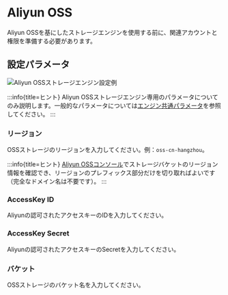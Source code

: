# Aliyun OSS

Aliyun OSSを基にしたストレージエンジンを使用する前に、関連アカウントと権限を準備する必要があります。

## 設定パラメータ

![Aliyun OSSストレージエンジン設定例](https://static-docs.nocobase.com/20240712220011.png)

:::info{title=ヒント}
Aliyun OSSストレージエンジン専用のパラメータについてのみ説明します。一般的なパラメータについては[エンジン共通パラメータ](./index.md#エンジン共通パラメータ)を参照してください。
:::

### リージョン

OSSストレージのリージョンを入力してください。例：`oss-cn-hangzhou`。

:::info{title=ヒント}
[Aliyun OSSコンソール](https://oss.console.aliyun.com/)でストレージバケットのリージョン情報を確認でき、リージョンのプレフィックス部分だけを切り取ればよいです（完全なドメイン名は不要です）。
:::

### AccessKey ID

Aliyunの認可されたアクセスキーのIDを入力してください。

### AccessKey Secret

Aliyunの認可されたアクセスキーのSecretを入力してください。

### バケット

OSSストレージのバケット名を入力してください。

